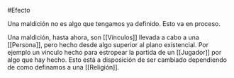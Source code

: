 #Efecto 

Una maldición no es algo que tengamos ya definido. Esto va en proceso. 

Una maldición, hasta ahora, son [[Vínculos]] llevada a cabo a una [[Persona]], pero hecho desde algo superior al plano existencial. Por ejemplo un vinculo hecho para estropear la partida de un [[Jugador]] por algo que hay hecho. 
Esto está a disposición de ser cambiado dependiendo de como definamos a una [[Religión]]. 
